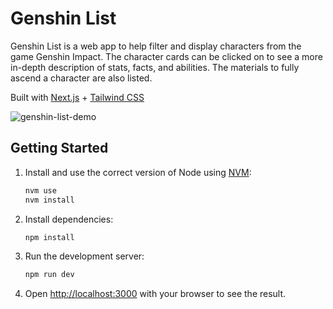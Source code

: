 # Genshin List

Genshin List is a web app to help filter and display characters from the game Genshin Impact. The character cards can be clicked on to see a more in-depth description of stats, facts, and abilities. The materials to fully ascend a character are also listed.

Built with [Next.js](https://nextjs.org/) + [Tailwind CSS](https://tailwindcss.com/)

![genshin-list-demo](https://user-images.githubusercontent.com/44013073/167738722-1010648e-e117-4c0c-b518-28abc9371b79.jpg)

## Getting Started

1. Install and use the correct version of Node using [NVM](https://github.com/nvm-sh/nvm):

   ```bash
   nvm use
   nvm install
   ```

2. Install dependencies:

   ```bash
   npm install
   ```

3. Run the development server:

   ```bash
   npm run dev
   ```

4. Open [http://localhost:3000](http://localhost:3000) with your browser to see the result.
